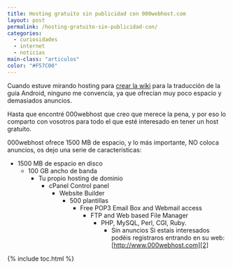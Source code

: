 ```yaml
---
title: Hosting gratuito sin publicidad con 000webhost.com
layout: post
permalink: /hosting-gratuito-sin-publicidad-con/
categories:
  - curiosidades
  - internet
  - noticias
main-class: "articulos"
color: "#F57C00"
---
```

Cuando estuve mirando hosting para [crear la wiki][1] para la traducción de la guía Android, ninguno me convencía, ya que ofrecían muy poco espacio y demasiados anuncios.

Hasta que encontré 000webhost que creo que merece la pena, y por eso lo comparto con vosotros para todo el que esté interesado en tener un host gratuito.

000webhost ofrece 1500 MB de espacio, y lo más importante, NO coloca anuncios, os dejo una serie de características:


<!--ad-->

  * 1500 MB de espacio en disco
      * 100 GB ancho de banda
          * Tu propio hosting de dominio
              * cPanel Control panel
                  * Website Builder
                      * 500 plantillas
                          * Free POP3 Email Box and Webmail access
                              * FTP and Web based File Manager
                                  * PHP, MySQL, Perl, CGI, Ruby.
                                      * Sin anuncios 
                                        Si estais interesados podéis registraros entrando en su web: [http://www.000webhost.com][2]



 [1]: https://elbauldelprogramador.com/nueva-metodologia-para-la-traduccion-de/
 [2]: http://www.000webhost.com/442716.html

{% include toc.html %}
